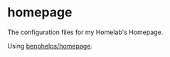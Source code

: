 # homepage
The configuration files for my Homelab's Homepage.

Using [benphelps/homepage](https://github.com/benphelps/homepage).
